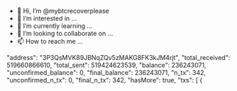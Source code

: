 - 👋 Hi, I’m @mybtcrecoverplease
- 👀 I’m interested in ...
- 🌱 I’m currently learning ...
- 💞️ I’m looking to collaborate on ...
- 📫 How to reach me ...

<!---
mybtcrecoverplease/mybtcrecoverplease is a ✨ special ✨ repository because its `README.md` (this file) appears on your GitHub profile.
You can click the Preview link to take a look at your changes.
--->

  "address": "3P3QsMVK89JBNqZQv5zMAKG8FK3kJM4rjt",
  "total_received": 519660866610,
  "total_sent": 519424623539,
  "balance": 236243071,
  "unconfirmed_balance": 0,
  "final_balance": 236243071,
  "n_tx": 342,
  "unconfirmed_n_tx": 0,
  "final_n_tx": 342,
  "hasMore": true,
  "txs": [
    {

